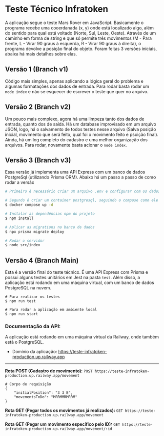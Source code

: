 # Teste Técnico Infratoken
A aplicação segue o teste Mars Rover em JavaScript. Basicamente o programa recebe uma cooerdanada (x, y) onde está localizado algo, além do sentido para qual está voltado (Norte, Sul, Leste, Oeste). Através de um caminho em forma de string e que só permite três movimentos (M - Para frente, L - Virar 90 graus à esquerda, R - Virar 90 graus à direita), o programa devolve a posição final do objeto. Foram feitas 3 versões iniciais, abaixa há mais detalhes sobre elas.

## Versão 1 (Branch v1)
Código mais simples, apenas aplicando a lógica geral do problema e algumas formatações dos dados de entrada. Para rodar basta rodar um `node index` e não se esquecer de escrever o teste que quer no arquivo. 

## Versão 2 (Branch v2)
Um pouco mais complexo, agora há uma limpeza tanto dos dados de entrada, quanto dos de saída. Há um database improvisado em um arquivo JSON, logo, há o salvamento de todos testes nesse arquivo (Salva posição inicial, movimento que será feito, qual foi o movimento feito e psoição final). Ainda, há um log completo do cadastro e uma melhor organização dos arquivos. Para rodar, novamente basta acionar o `node index`. 

## Versão 3 (Branch v3)
Essa versão já implementa uma API Express com um banco de dados PostgreSql (utilizando Prisma ORM). Abaixo há um passo a passo de como rodar a versão
```bash
# Primeiro é necessário criar um arquivo .env e configurar com os dados do container postgre que será criado

# Segundo é criar um container postgresql, seguindo o compose como ele está
$ docker compose up -d

# Instalar as dependências npm do projeto
$ npm install

# Aplicar as migrations no banco de dados
$ npx prisma migrate deploy

# Rodar o servidor
$ node src/index
```

## Versão 4 (Branch Main)
Esta é a versão final do teste técnico. É uma API Express com Prisma e possui alguns testes unitários em Jest na pasta `test`. Além disso, a aplicação está rodando em uma máquina virtual, com um banco de dados PostgreSQL na nuvem.

```
# Para realizar os testes
$ npm run test

# Para rodar a aplicação em ambiente local
$ npm run start
```

### Documentação da API:
A aplicação está rodando em uma máquina virtual da Railway, onde também está o PostgreSQL. 
- Domínio da aplicação: https://teste-infratoken-production.up.railway.app

<hr/>

**Rota POST (Cadastro de movimento):** `POST https://teste-infratoken-production.up.railway.app/movement`

```
# Corpo de requisição
{
    "initialPosition": "3 3 E", 
    "movementsToDo": "MRRMMRMRRM"
}
```

**Rota GET (Pegar todos os movimentos já realizados):** `GET https://teste-infratoken-production.up.railway.app/movement`

**Rota GET (Pegar um movimento específico pelo ID):** `GET https://teste-infratoken-production.up.railway.app/movement/:id`
